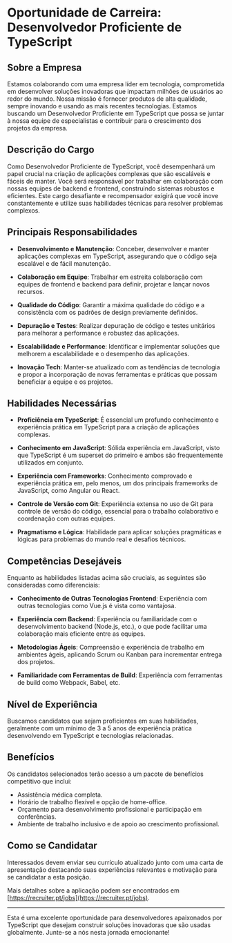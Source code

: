 # Oportunidade de Carreira: Desenvolvedor Proficiente de TypeScript

## Sobre a Empresa

Estamos colaborando com uma empresa líder em tecnologia, comprometida em desenvolver soluções inovadoras que impactam milhões de usuários ao redor do mundo. Nossa missão é fornecer produtos de alta qualidade, sempre inovando e usando as mais recentes tecnologias. Estamos buscando um Desenvolvedor Proficiente em TypeScript que possa se juntar à nossa equipe de especialistas e contribuir para o crescimento dos projetos da empresa.

## Descrição do Cargo

Como Desenvolvedor Proficiente de TypeScript, você desempenhará um papel crucial na criação de aplicações complexas que são escaláveis e fáceis de manter. Você será responsável por trabalhar em colaboração com nossas equipes de backend e frontend, construindo sistemas robustos e eficientes. Este cargo desafiante e recompensador exigirá que você inove constantemente e utilize suas habilidades técnicas para resolver problemas complexos.

## Principais Responsabilidades

- **Desenvolvimento e Manutenção**: Conceber, desenvolver e manter aplicações complexas em TypeScript, assegurando que o código seja escalável e de fácil manutenção.
  
- **Colaboração em Equipe**: Trabalhar em estreita colaboração com equipes de frontend e backend para definir, projetar e lançar novos recursos.
  
- **Qualidade do Código**: Garantir a máxima qualidade do código e a consistência com os padrões de design previamente definidos.
  
- **Depuração e Testes**: Realizar depuração de código e testes unitários para melhorar a performance e robustez das aplicações. 

- **Escalabilidade e Performance**: Identificar e implementar soluções que melhorem a escalabilidade e o desempenho das aplicações.

- **Inovação Tech**: Manter-se atualizado com as tendências de tecnologia e propor a incorporação de novas ferramentas e práticas que possam beneficiar a equipe e os projetos.

## Habilidades Necessárias

- **Proficiência em TypeScript**: É essencial um profundo conhecimento e experiência prática em TypeScript para a criação de aplicações complexas.
  
- **Conhecimento em JavaScript**: Sólida experiência em JavaScript, visto que TypeScript é um superset do primeiro e ambos são frequentemente utilizados em conjunto.
  
- **Experiência com Frameworks**: Conhecimento comprovado e experiência prática em, pelo menos, um dos principais frameworks de JavaScript, como Angular ou React.
  
- **Controle de Versão com Git**: Experiência extensa no uso de Git para controle de versão do código, essencial para o trabalho colaborativo e coordenação com outras equipes.

- **Pragmatismo e Lógica**: Habilidade para aplicar soluções pragmáticas e lógicas para problemas do mundo real e desafios técnicos. 

## Competências Desejáveis

Enquanto as habilidades listadas acima são cruciais, as seguintes são consideradas como diferenciais:

- **Conhecimento de Outras Tecnologias Frontend**: Experiência com outras tecnologias como Vue.js é vista como vantajosa.

- **Experiência com Backend**: Experiência ou familiaridade com o desenvolvimento backend (Node.js, etc.), o que pode facilitar uma colaboração mais eficiente entre as equipes.

- **Metodologias Ágeis**: Compreensão e experiência de trabalho em ambientes ágeis, aplicando Scrum ou Kanban para incrementar entrega dos projetos.

- **Familiaridade com Ferramentas de Build**: Experiência com ferramentas de build como Webpack, Babel, etc.

## Nível de Experiência

Buscamos candidatos que sejam proficientes em suas habilidades, geralmente com um mínimo de 3 a 5 anos de experiência prática desenvolvendo em TypeScript e tecnologias relacionadas.

## Benefícios

Os candidatos selecionados terão acesso a um pacote de benefícios competitivo que inclui:

- Assistência médica completa.
- Horário de trabalho flexível e opção de home-office.
- Orçamento para desenvolvimento profissional e participação em conferências.
- Ambiente de trabalho inclusivo e de apoio ao crescimento profissional.

## Como se Candidatar

Interessados devem enviar seu currículo atualizado junto com uma carta de apresentação destacando suas experiências relevantes e motivação para se candidatar a esta posição.

Mais detalhes sobre a aplicação podem ser encontrados em [https://recruiter.pt/jobs](https://recruiter.pt/jobs).

---

Esta é uma excelente oportunidade para desenvolvedores apaixonados por TypeScript que desejam construir soluções inovadoras que são usadas globalmente. Junte-se a nós nesta jornada emocionante!
